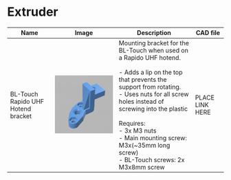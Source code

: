 # Extruder


| Name                               | Image                                                             | Description                                                                                                                                                                                                                                                                                                                                        | CAD file        |
|------------------------------------|-------------------------------------------------------------------|----------------------------------------------------------------------------------------------------------------------------------------------------------------------------------------------------------------------------------------------------------------------------------------------------------------------------------------------------|-----------------|
| BL-Touch Rapido UHF Hotend bracket | ![](../images/BL_Touch_Rapido_Hotend_UHF_Bracket.png ':size=70%') | Mounting bracket for the BL-Touch when used on a Rapido UHF hotend.<br/><br/>- Adds a lip on the top that prevents the support from rotating.<br/>- Uses nuts for all screw holes instead of screwing into the plastic<br/><br/>Requires:<br/>- 3x M3 nuts<br/>- Main mounting screw: M3x(~35mm long screw)<br/>- BL-Touch screws: 2x M3x8mm screw | PLACE LINK HERE |